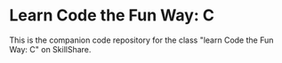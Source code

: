 # Learn Code the Fun Way: C

This is the companion code repository for the class "learn Code the Fun Way: C" on SkillShare.
